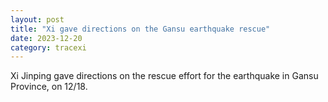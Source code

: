 ```yaml
---
layout: post
title: "Xi gave directions on the Gansu earthquake rescue"
date: 2023-12-20
category: tracexi
---
```


Xi Jinping gave directions on the rescue effort for the earthquake in Gansu Province, on 12/18.

